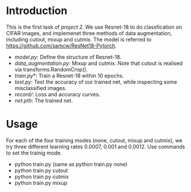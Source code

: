 # Introduction
This is the first task of *project 2*. We use Resnet-18 to do classfication on CIFAR images, and implemenet three methods of data augmentation, including cutout, mixup and cutmix. The model is referred to https://github.com/samcw/ResNet18-Pytorch.

+ *model.py*: Define the structure of Resnet-18.
+ *data_augmentation.py*: Mixup and cutmix. Note that cutout is realised via transforms.RandomCrop().
+ *train.py**: Train a Resnet-18 within 10 epochs.
+ *test.py*: Test the accuracy of our trained net, while inspecting some misclassified images.
+ *record/*: Loss and accuracy curves.
+ *net.pth*: The trained net.

# Usage
For each of the four training modes (none, cutout, mixup and cutmix), we try three different learning rates 0.0007, 0.001 and 0.0012. Use commands to set the trainig mode.

+ python train.py  (same as python train.py none)
+ python train.py cutout
+ python train.py cutmix
+ python train.py mixup


